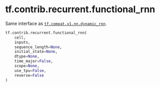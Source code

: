 <div itemscope itemtype="http://developers.google.com/ReferenceObject">
<meta itemprop="name" content="tf.contrib.recurrent.functional_rnn" />
<meta itemprop="path" content="Stable" />
</div>

# tf.contrib.recurrent.functional_rnn

Same interface as <a href="../../../tf/nn/dynamic_rnn.md"><code>tf.compat.v1.nn.dynamic_rnn</code></a>.

``` python
tf.contrib.recurrent.functional_rnn(
    cell,
    inputs,
    sequence_length=None,
    initial_state=None,
    dtype=None,
    time_major=False,
    scope=None,
    use_tpu=False,
    reverse=False
)
```

<!-- Placeholder for "Used in" -->
